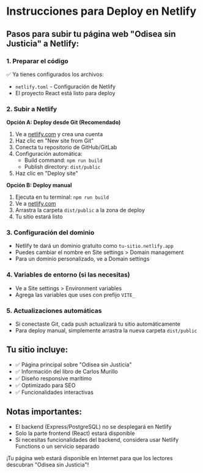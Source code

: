 # Instrucciones para Deploy en Netlify

## Pasos para subir tu página web "Odisea sin Justicia" a Netlify:

### 1. Preparar el código
✅ Ya tienes configurados los archivos:
- `netlify.toml` - Configuración de Netlify
- El proyecto React está listo para deploy

### 2. Subir a Netlify

**Opción A: Deploy desde Git (Recomendado)**
1. Ve a [netlify.com](https://netlify.com) y crea una cuenta
2. Haz clic en "New site from Git"
3. Conecta tu repositorio de GitHub/GitLab
4. Configuración automática:
   - Build command: `npm run build`
   - Publish directory: `dist/public`
5. Haz clic en "Deploy site"

**Opción B: Deploy manual**
1. Ejecuta en tu terminal: `npm run build`
2. Ve a [netlify.com](https://netlify.com)
3. Arrastra la carpeta `dist/public` a la zona de deploy
4. Tu sitio estará listo

### 3. Configuración del dominio
- Netlify te dará un dominio gratuito como `tu-sitio.netlify.app`
- Puedes cambiar el nombre en Site settings > Domain management
- Para un dominio personalizado, ve a Domain settings

### 4. Variables de entorno (si las necesitas)
- Ve a Site settings > Environment variables
- Agrega las variables que uses con prefijo `VITE_`

### 5. Actualizaciones automáticas
- Si conectaste Git, cada push actualizará tu sitio automáticamente
- Para deploy manual, simplemente arrastra la nueva carpeta `dist/public`

## Tu sitio incluye:
- ✅ Página principal sobre "Odisea sin Justicia"
- ✅ Información del libro de Carlos Murillo
- ✅ Diseño responsive marítimo
- ✅ Optimizado para SEO
- ✅ Funcionalidades interactivas

## Notas importantes:
- El backend (Express/PostgreSQL) no se desplegará en Netlify
- Solo la parte frontend (React) estará disponible
- Si necesitas funcionalidades del backend, considera usar Netlify Functions o un servicio separado

¡Tu página web estará disponible en Internet para que los lectores descubran "Odisea sin Justicia"!